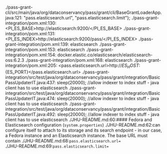 ./pass-grant-cli/src/main/java/org/dataconservancy/pass/grant/cli/BaseGrantLoaderApp.java:121:        "pass.elasticsearch.url", "pass.elasticsearch.limit"};
./pass-grant-integration/pom.xml:130:                                    <PI_ES_BASE>http://elasticsearch:9200/</PI_ES_BASE>
./pass-grant-integration/pom.xml:131:                                    <PI_ES_INDEX>http://elasticsearch:9200/pass/</PI_ES_INDEX>
./pass-grant-integration/pom.xml:139:                                    <link>elasticsearch</link>
./pass-grant-integration/pom.xml:153:                            <alias>elasticsearch</alias>
./pass-grant-integration/pom.xml:154:                            <name>docker.elastic.co/elasticsearch/elasticsearch-oss:6.2.3</name>
./pass-grant-integration/pom.xml:168:                                    <alias>elasticsearch</alias>
./pass-grant-integration/pom.xml:205:                        <pass.elasticsearch.url>http://${ES_HOST}:${ES_PORT}</pass.elasticsearch.url>
./pass-grant-integration/src/test/java/org/dataconservancy/pass/grant/integration/BasicPassUpdaterIT.java:437:        sleep(20000); //allow indexer to index stuff - java client has to use elasticsearch
./pass-grant-integration/src/test/java/org/dataconservancy/pass/grant/integration/BasicPassUpdaterIT.java:474:        sleep(20000); //allow indexer to index stuff - java client has to use elasticsearch
./pass-grant-integration/src/test/java/org/dataconservancy/pass/grant/integration/BasicPassUpdaterIT.java:492:        sleep(20000); //allow indexer to index stuff - java client has to use elasticsearch
./JHU-README.md:60:#### Fedora and Elasticsearch configuration (`system.properties`)
./JHU-README.md:62:can configure itself to attach to its storage and its search endpoint - in our case, a Fedora instance and an Elasticsearch instance. The base URL must contain
./JHU-README.md:68:`pass.elasticsearch.url=`\
./JHU-README.md:69:`pass.elasticsearch.limit=`
